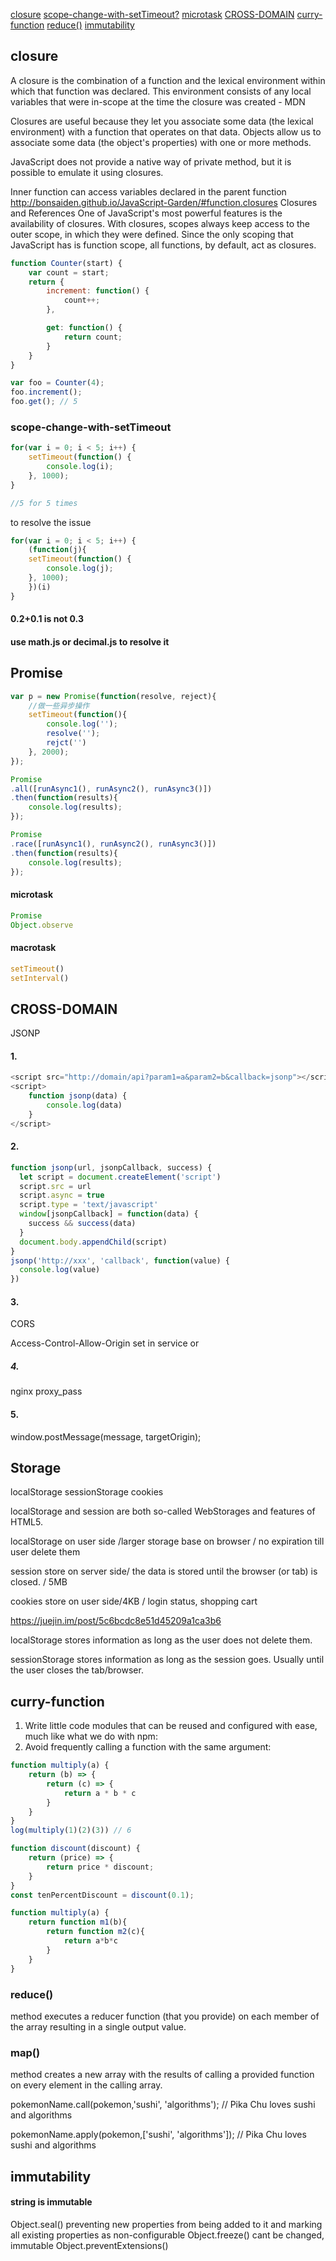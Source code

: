 [closure](#closure)
[scope-change-with-setTimeout?](#scope-change-with-setTimeout)
[microtask](#microtask)
[CROSS-DOMAIN](#CROSS-DOMAIN)
[curry-function](#curry-function)
[reduce()](#reduce())
[immutability](#immutability)


## closure
A closure is the combination of a function and the lexical environment within which that function was declared. This environment consists of any local variables that were in-scope at the time the closure was created - MDN

Closures are useful because they let you associate some data (the lexical environment) with a function that operates on that data. Objects allow us to associate some data (the object's properties) with one or more methods.

JavaScript does not provide a native way of private method, but it is possible to emulate it using closures. 

Inner function can access variables declared in the parent function
http://bonsaiden.github.io/JavaScript-Garden/#function.closures
Closures and References
One of JavaScript's most powerful features is the availability of closures. With closures, scopes always keep access to the outer scope, in which they were defined. Since the only scoping that JavaScript has is function scope, all functions, by default, act as closures.

```javascript
function Counter(start) {
    var count = start;
    return {
        increment: function() {
            count++;
        },

        get: function() {
            return count;
        }
    }
}

var foo = Counter(4);
foo.increment();
foo.get(); // 5
```

### scope-change-with-setTimeout
```javascript
for(var i = 0; i < 5; i++) {
    setTimeout(function() {
        console.log(i);  
    }, 1000);
}

//5 for 5 times
```

to resolve the issue

```javascript
for(var i = 0; i < 5; i++) {
    (function(j){
    setTimeout(function() {
        console.log(j);  
    }, 1000);
    })(i)
}
```


#### 0.2+0.1 is not 0.3
#### use math.js or decimal.js to resolve it

## Promise
```javascript
var p = new Promise(function(resolve, reject){
    //做一些异步操作
    setTimeout(function(){
        console.log('');
        resolve('');
        rejct('')
    }, 2000);
});
```

```javascript
Promise
.all([runAsync1(), runAsync2(), runAsync3()])
.then(function(results){
    console.log(results);
});
```

```javascript
Promise
.race([runAsync1(), runAsync2(), runAsync3()])
.then(function(results){
    console.log(results);
});
```

#### microtask
```javascript
Promise
Object.observe
```

#### macrotask
```javascript
setTimeout()
setInterval()
```

## CROSS-DOMAIN
JSONP
#### 1.

```javascript
<script src="http://domain/api?param1=a&param2=b&callback=jsonp"></script>
<script>
    function jsonp(data) {
    	console.log(data)
	}
</script>
```

#### 2.

```javascript
function jsonp(url, jsonpCallback, success) {
  let script = document.createElement('script')
  script.src = url
  script.async = true
  script.type = 'text/javascript'
  window[jsonpCallback] = function(data) {
    success && success(data)
  }
  document.body.appendChild(script)
}
jsonp('http://xxx', 'callback', function(value) {
  console.log(value)
})
```

#### 3.
CORS

Access-Control-Allow-Origin
set in service or 
<meta http-equiv="Access-Control-Allow-Origin" content="*">

##### 4.

nginx proxy_pass

#### 5.
window.postMessage(message, targetOrigin);

## Storage

localStorage sessionStorage cookies

localStorage and session are both so-called WebStorages and features of HTML5.

localStorage on user side /larger storage base on browser / no expiration till user delete them 

session store on server side/ the data is stored until the browser (or tab) is closed. / 5MB

cookies store on user side/4KB / login status, shopping cart

https://juejin.im/post/5c6bcdc8e51d45209a1ca3b6

localStorage stores information as long as the user does not delete them.

sessionStorage stores information as long as the session goes. Usually until the user closes the tab/browser.



## curry-function

1. Write little code modules that can be reused and configured with ease, much like what we do with npm:
2. Avoid frequently calling a function with the same argument:

```javascript
function multiply(a) {
    return (b) => {
        return (c) => {
            return a * b * c
        }
    }
}
log(multiply(1)(2)(3)) // 6
```

```javascript
function discount(discount) {
    return (price) => {
        return price * discount;
    }
}
const tenPercentDiscount = discount(0.1);
```
```javascript
function multiply(a) {
	return function m1(b){
		return function m2(c){
			return a*b*c
		}
	}
}
```



### reduce() 
method executes a reducer function (that you provide) on each member of the array resulting in a single output value.

### map() 
method creates a new array with the results of calling a provided function on every element in the calling array.

pokemonName.call(pokemon,'sushi', 'algorithms'); // Pika Chu  loves sushi and algorithms

pokemonName.apply(pokemon,['sushi', 'algorithms']); // Pika Chu  loves sushi and algorithms

## immutability 

#### string is immutable

Object.seal() preventing new properties from being added to it and marking all existing properties as non-configurable
Object.freeze() cant be changed, immutable
Object.preventExtensions()
